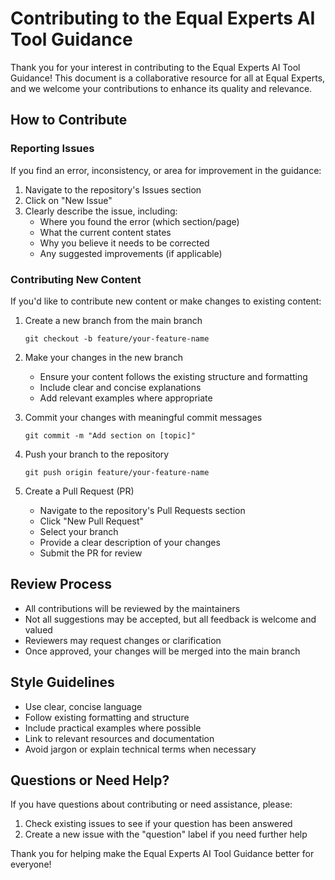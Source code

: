 # Contributing to the Equal Experts AI Tool Guidance

Thank you for your interest in contributing to the Equal Experts AI Tool Guidance! This document is a collaborative resource for all at Equal Experts, and we welcome your contributions to enhance its quality and relevance.

## How to Contribute

### Reporting Issues

If you find an error, inconsistency, or area for improvement in the guidance:

1. Navigate to the repository's Issues section
2. Click on "New Issue"
3. Clearly describe the issue, including:
   - Where you found the error (which section/page)
   - What the current content states
   - Why you believe it needs to be corrected
   - Any suggested improvements (if applicable)

### Contributing New Content

If you'd like to contribute new content or make changes to existing content:

1. Create a new branch from the main branch
   ```
   git checkout -b feature/your-feature-name
   ```

2. Make your changes in the new branch
   - Ensure your content follows the existing structure and formatting
   - Include clear and concise explanations
   - Add relevant examples where appropriate

3. Commit your changes with meaningful commit messages
   ```
   git commit -m "Add section on [topic]"
   ```

4. Push your branch to the repository
   ```
   git push origin feature/your-feature-name
   ```

5. Create a Pull Request (PR)
   - Navigate to the repository's Pull Requests section
   - Click "New Pull Request"
   - Select your branch
   - Provide a clear description of your changes
   - Submit the PR for review

## Review Process

- All contributions will be reviewed by the maintainers
- Not all suggestions may be accepted, but all feedback is welcome and valued
- Reviewers may request changes or clarification
- Once approved, your changes will be merged into the main branch

## Style Guidelines

- Use clear, concise language
- Follow existing formatting and structure
- Include practical examples where possible
- Link to relevant resources and documentation
- Avoid jargon or explain technical terms when necessary

## Questions or Need Help?

If you have questions about contributing or need assistance, please:
1. Check existing issues to see if your question has been answered
2. Create a new issue with the "question" label if you need further help

Thank you for helping make the Equal Experts AI Tool Guidance better for everyone!